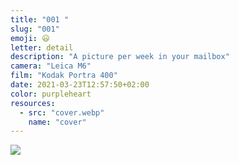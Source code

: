 ```yaml
---
title: "001 "
slug: "001"
emoji: 😃
letter: detail
description: "A picture per week in your mailbox"
camera: "Leica M6"
film: "Kodak Portra 400"
date: 2021-03-23T12:57:50+02:00
color: purpleheart
resources:
  - src: "cover.webp"
    name: "cover"
---
```

![](cover)
